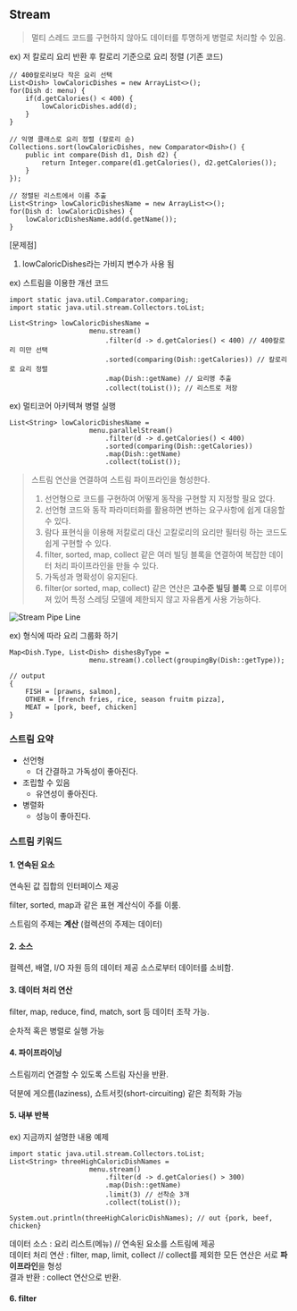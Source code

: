 ## Stream
> 멀티 스레드 코드를 구현하지 않아도 데이터를 투명하게 병렬로 처리할 수 있음.

ex) 저 칼로리 요리 반환 후 칼로리 기준으로 요리 정렬 (기존 코드)
```
// 400칼로리보다 작은 요리 선택
List<Dish> lowCaloricDishes = new ArrayList<>();
for(Dish d: menu) {
    if(d.getCalories() < 400) {
        lowCaloricDishes.add(d);
    }
}

// 익명 클래스로 요리 정렬 (칼로리 순)
Collections.sort(lowCaloricDishes, new Comparator<Dish>() {
    public int compare(Dish d1, Dish d2) {
        return Integer.compare(d1.getCalories(), d2.getCalories());
    }
});

// 정렬된 리스트에서 이름 추출
List<String> lowCaloricDishesName = new ArrayList<>();
for(Dish d: lowCaloricDishes) {
    lowCaloricDishesName.add(d.getName());
}
```

[문제점]
1. lowCaloricDishes라는 가비지 변수가 사용 됨

ex) 스트림을 이용한 개선 코드
```aidl
import static java.util.Comparator.comparing;
import static java.util.stream.Collectors.toList;

List<String> lowCaloricDishesName = 
                    menu.stream()
                        .filter(d -> d.getCalories() < 400) // 400칼로리 미만 선택
                        .sorted(comparing(Dish::getCalories)) // 칼로리로 요리 정렬
                        .map(Dish::getName) // 요리명 추출
                        .collect(toList()); // 리스트로 저장
```

ex) 멀티코어 아키텍쳐 병렬 실행
```aidl
List<String> lowCaloricDishesName =
                    menu.parallelStream()
                        .filter(d -> d.getCalories() < 400)
                        .sorted(comparing(Dish::getCalories))
                        .map(Dish::getName)
                        .collect(toList());
```

> 스트림 연산을 연결하여 스트림 파이프라인을 형성한다. <br/>
> 1. 선언형으로 코드를 구현하여 어떻게 동작을 구현할 지 지정할 필요 없다.
> 2. 선언형 코드와 동작 파라미터화를 활용하면 변하는 요구사항에 쉽게 대응할 수 있다.
> 3. 람다 표현식을 이용해 저칼로리 대신 고칼로리의 요리만 필터링 하는 코드도 쉽게 구현할 수 있다.
> 4. filter, sorted, map, collect 같은 여러 빌딩 블록을 연결하여 복잡한 데이터 처리 파이프라인을 만들 수 있다.
> 5. 가독성과 명확성이 유지된다.
> 6. filter(or sorted, map, collect) 같은 연산은 **고수준 빌딩 블록** 으로 이루어져 있어 특정 스레딩 모델에 제한되지 않고 자유롭게 사용 가능하다.

![Stream Pipe Line]()

ex) 형식에 따라 요리 그룹화 하기
```aidl
Map<Dish.Type, List<Dish> dishesByType =
                    menu.stream().collect(groupingBy(Dish::getType));

// output
{
    FISH = [prawns, salmon],
    OTHER = [french fries, rice, season fruitm pizza],
    MEAT = [pork, beef, chicken]
}
```

### 스트림 요약
* 선언형
    * 더 간결하고 가독성이 좋아진다.
* 조립할 수 있음
    * 유연성이 좋아진다.
* 병렬화
    * 성능이 좋아진다.
    
    
### 스트림 키워드

#### 1. 연속된 요소
연속된 값 집합의 인터페이스 제공

filter, sorted, map과 같은 표현 계산식이 주를 이룸.


스트림의 주제는 **계산** (컬렉션의 주제는 데이터)

#### 2. 소스
컬렉션, 배열, I/O 자원 등의 데이터 제공 소스로부터 데이터를 소비함.

#### 3. 데이터 처리 연산
filter, map, reduce, find, match, sort 등 데이터 조작 가능.

순차적 혹은 병렬로 실행 가능

#### 4. 파이프라이닝
스트림끼리 연결할 수 있도록 스트림 자신을 반환.

덕분에 게으름(laziness), 쇼트서킷(short-circuiting) 같은 최적화 가능

#### 5. 내부 반복
ex) 지금까지 설명한 내용 예제

```aidl
import static java.util.stream.Collectors.toList;
List<String> threeHighCaloricDishNames = 
                    menu.stream()
                        .filter(d -> d.getCalories() > 300)
                        .map(Dish::getName)
                        .limit(3) // 선착순 3개
                        .collect(toList());
                    
System.out.println(threeHighCaloricDishNames); // out {pork, beef, chicken}
```

데이터 소스 : 요리 리스트(메뉴) // 연속된 요소를 스트림에 제공 <br/>
데이터 처리 연산 : filter, map, limit, collect // collect를 제외한 모든 연산은 서로 **파이프라인**을 형성 <br/>
결과 반환 : collect 연산으로 반환.

#### 6. filter